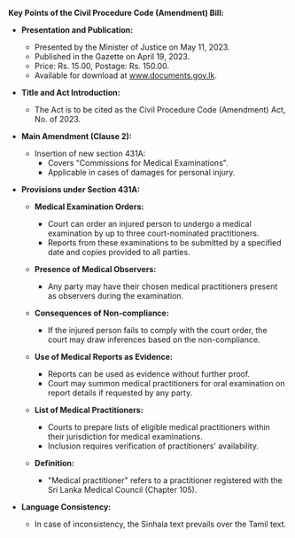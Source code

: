 **Key Points of the Civil Procedure Code (Amendment) Bill:**

- **Presentation and Publication:**
  - Presented by the Minister of Justice on May 11, 2023.
  - Published in the Gazette on April 19, 2023.
  - Price: Rs. 15.00, Postage: Rs. 150.00.
  - Available for download at www.documents.gov.lk.
  
- **Title and Act Introduction:**
  - The Act is to be cited as the Civil Procedure Code (Amendment) Act, No. of 2023.

- **Main Amendment (Clause 2):**
  - Insertion of new section 431A:
    - Covers "Commissions for Medical Examinations".
    - Applicable in cases of damages for personal injury.
    
- **Provisions under Section 431A:**
  - **Medical Examination Orders:**
    - Court can order an injured person to undergo a medical examination by up to three court-nominated practitioners.
    - Reports from these examinations to be submitted by a specified date and copies provided to all parties.
    
  - **Presence of Medical Observers:**
    - Any party may have their chosen medical practitioners present as observers during the examination.
    
  - **Consequences of Non-compliance:**
    - If the injured person fails to comply with the court order, the court may draw inferences based on the non-compliance.
    
  - **Use of Medical Reports as Evidence:**
    - Reports can be used as evidence without further proof.
    - Court may summon medical practitioners for oral examination on report details if requested by any party.
    
  - **List of Medical Practitioners:**
    - Courts to prepare lists of eligible medical practitioners within their jurisdiction for medical examinations.
    - Inclusion requires verification of practitioners' availability.
    
  - **Definition:**
    - "Medical practitioner" refers to a practitioner registered with the Sri Lanka Medical Council (Chapter 105).

- **Language Consistency:**
  - In case of inconsistency, the Sinhala text prevails over the Tamil text.